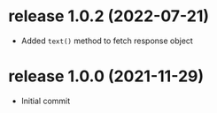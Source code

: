 # release 1.0.2 (2022-07-21)
  * Added `text()` method to fetch response object
# release 1.0.0 (2021-11-29)
  * Initial commit
